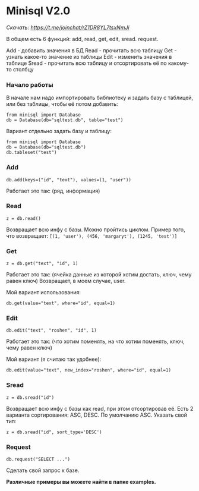 # Minisql V2.0
*Скачать: https://t.me/joinchat/rZ1DR8YL7tsxNmJi*

В общем есть 6 функций: add, read, get, edit, sread. request.

Add - добавить значения в БД
Read - прочитать всю таблицу
Get - узнать какое-то значение из таблицы
Edit - изменить значения в таблице
Sread - прочитать всю таблицу и отсортировать её по какому-то столбцу

### Начало работы
В начале нам надо импортировать библиотеку и задать базу с таблицей, или без таблицы, чтобы её потом добавить:
```
from minisql import Database
db = Database(db="sqltest.db", table="test")
```
Вариант отдельно задать базу и таблицу:
```
from minisql import Database
db = Database(db="sqltest.db")
db.tableset("test")
```
### Add
```
db.add(keys=("id", "text"), values=(1, "user"))
```
Работает это так:
(ряд, информация)
### Read
```
z = db.read()
```
Возвращает всю инфу с базы. Можно пройтись циклом. Пример того, что возвращает:
`[(1, 'user'), (456, 'margaryt'), (1245, 'test')]`
### Get
```
z = db.get("text", "id", 1)
```
Работает это так:
(ячейка данные из которой хотим достать, ключ, чему равен ключ)
Возвращает, в моем случае, user.

Мой вариант использования:
```
db.get(value="text", where="id", equal=1)
```
### Edit
```
db.edit("text", "roshen", "id", 1)
```
Работает это так:
(что хотим поменять, на что хотим поменять, ключ, чему равен ключ)

Мой вариант (я считаю так удобнее):
```
db.edit(value="text", new_index="roshen", where="id", equal=1)
```
### Sread
```
z = db.sread("id")
```
Возвращает всю инфу с базы как read, при этом отсортировав её. Есть 2 варианта сортирования: ASC, DESC. По умолчанию ASC. Указать свой тип:
```
z = db.sread("id", sort_type='DESC')
```

### Request
```
db.request("SELECT ...")
```
Сделать свой запрос к базе.

**Различные примеры вы можете найти в папке examples.**

